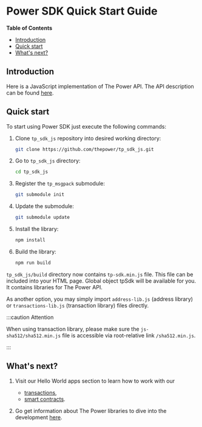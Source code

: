 # Power SDK Quick Start Guide

**Table of Contents**

<!-- START doctoc generated TOC please keep comment here to allow auto update -->
<!-- DON'T EDIT THIS SECTION, INSTEAD RE-RUN doctoc TO UPDATE -->

- [Introduction](#introduction)
- [Quick start](#quick-start)
- [What's next?](#whats-next)

<!-- END doctoc generated TOC please keep comment here to allow auto update -->

## Introduction

Here is a JavaScript implementation of The Power API.
The API description can be found [here](https://doc.thepower.io/docs/Build/api/common-terms).

## Quick start

To start using Power SDK just execute the following commands:

1. Clone `tp_sdk_js` repository into desired working directory:

   ```bash
   git clone https://github.com/thepower/tp_sdk_js.git
   ```

2. Go to `tp_sdk_js` directory:

   ```bash
   cd tp_sdk_js
   ```

3. Register the `tp_msgpack` submodule:

   ```bash
   git submodule init
   ```

4. Update the submodule:

   ```bash
   git submodule update
   ```
5. Install the library:

   ```bash
   npm install
   ```
6. Build the library:

   ```bash
   npm run build
   ```

`tp_sdk_js/build` directory now contains `tp-sdk.min.js` file. This file can be included into your HTML page. Global object tpSdk will be available for you. It contains libraries for The Power API.

As another option, you may simply import `address-lib.js` (address library) or `transactions-lib.js` (transaction library) files directly.

:::caution Attention

When using transaction library, please make sure the `js-sha512/sha512.min.js` file is accessible via root-relative link `/sha512.min.js`.

:::

## What's next?

1. Visit our Hello World apps section to learn how to work with our 

   - [transactions](./transactions/01-intro.md),
   - [smart contracts](./smart-contracts/01-intro.md).

2. Go get information about The Power libraries to dive into the development [here](./02-lib-description.md).